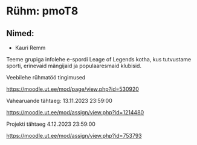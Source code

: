 # Rühm: pmoT8

## Nimed:
* Kauri Remm

Teeme grupiga infolehe e-spordi Leage of Legends kotha, kus tutvustame sporti, erinevaid mängijaid ja
populaaresmaid klubisid.


Veebilehe rühmatöö tingimused

https://moodle.ut.ee/mod/page/view.php?id=530920


Vahearuande tähtaeg: 13.11.2023 23:59:00

https://moodle.ut.ee/mod/assign/view.php?id=1214480


Projekti tähtaeg 4.12.2023 23:59:00

https://moodle.ut.ee/mod/assign/view.php?id=753793
